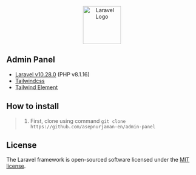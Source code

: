 <p align="center"><img src="https://raw.githubusercontent.com/laravel/art/master/logo-lockup/5%20SVG/2%20CMYK/1%20Full%20Color/laravel-logolockup-cmyk-red.svg" height="100" alt="Laravel Logo"></p>

## Admin Panel


- [Laravel v10.28.0](https://laravel.com/docs) (PHP v8.1.16)
- [Tailwindcss](https://tailwindcss.com/)
- [Tailwind Element](https://tw-elements.com/)

## How to install

<blockquote>
    <ol>
        <li>First, clone using command <code>git clone https://github.com/asepnurjaman-en/admin-panel</code></li>
    </ol>
</blockquote>

## License

The Laravel framework is open-sourced software licensed under the [MIT license](https://opensource.org/licenses/MIT).
